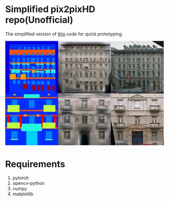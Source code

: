 # Simplified pix2pixHD repo(Unofficial)

The simplified version of [this](https://github.com/NVIDIA/pix2pixHD/) code for quick prototyping.

![Example](./image.jpg)

# Requirements
1. pytorch
2. opencv-python
3. numpy
4. matplotlib
